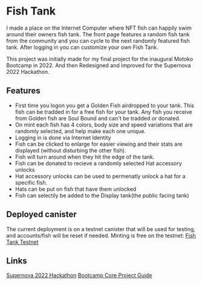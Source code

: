 # Fish Tank
I made a place on the Internet Computer where NFT fish can happily swim around their owners fish tank. The front page features a random fish tank from the community and you can cycle to the next randomly featured fish tank. After logging in you can customize your own Fish Tank.

This project was initially made for my final project for the inaugural Motoko Bootcamp in 2022. And then Redesigned and improved for the Supernova 2022 Hackathon.

## Features
- First time you logon you get a Golden Fish airdropped to your tank. This fish can be tradded in for a free fish for your tank. Any fish you receive from Golden fish are Soul Bound and can't be tradded or donated.
- On mint each fish has 4 colors, body size and speed variations that are randomly selected, and help make each one unique.
- Logging in is done via Internet Identity
- Fish can be clicked to enlarge for easier viewing and their stats are displayed (without disturbing the other fish).
- Fish will turn around when they hit the edge of the tank.
- Fish can be donated to recieve a randomly selected Hat accessory unlocks
- Hat accessory unlocks can be used to permenatly unlock a hat for a specific fish.
- Hats can be put on fish that have them unlocked
- Fish can selectily be added to the Display tank(the public facing tank)

## Deployed canister
The current deployment is on a testnet canister that will be used for testing, and accounts/fish will be reset if needed. Minting is free on the testnet:
[Fish Tank Testnet](https://k4iro-6yaaa-aaaai-aboza-cai.raw.ic0.app/)


## Links
[Supernova 2022 Hackathon](https://devpost.com/software/fish-tank)
[Bootcamp Core Project Guide](https://github.com/motoko-bootcamp/bootcamp/blob/main/core_project/PROJECT.MD)
